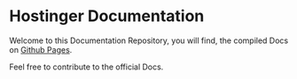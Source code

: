 # Hostinger Documentation

Welcome to this Documentation Repository, you will find, the compiled Docs
on [Github Pages](https://byte-storede.github.io/Hostinger-Docs/hostinger.html).

Feel free to contribute to the official Docs.